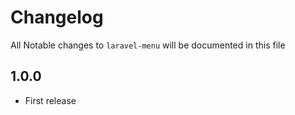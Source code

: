 # Changelog

All Notable changes to `laravel-menu` will be documented in this file

## 1.0.0
- First release
